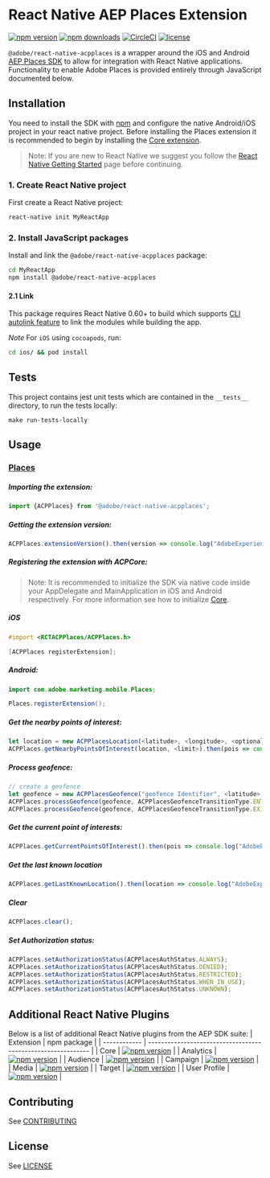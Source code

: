 # React Native AEP Places Extension

[![npm version](https://badge.fury.io/js/%40adobe%2Freact-native-acpplaces.svg)](https://www.npmjs.com/package/@adobe/react-native-acpplaces) 
[![npm downloads](https://img.shields.io/npm/dm/@adobe/react-native-acpplaces)](https://www.npmjs.com/package/@adobe/react-native-acpplaces)
[![CircleCI](https://img.shields.io/circleci/project/github/adobe/react-native-acpplaces/main.svg?logo=circleci)](https://circleci.com/gh/adobe/workflows/react-native-acpplaces) 
[![license](https://img.shields.io/npm/l/@adobe/react-native-acpplaces.svg)](https://github.com/adobe/react-native-acpplaces/blob/main/LICENSE)

`@adobe/react-native-acpplaces` is a wrapper around the iOS and Android [AEP Places SDK](https://aep-sdks.gitbook.io/docs/using-mobile-extensions/adobe-places) to allow for integration with React Native applications. Functionality to enable Adobe Places is provided entirely through JavaScript documented below.


## Installation

You need to install the SDK with [npm](https://www.npmjs.com/) and configure the native Android/iOS project in your react native project. Before installing the Places extension it is recommended to begin by installing the [Core extension](https://github.com/adobe/react-native-acpcore).

> Note: If you are new to React Native we suggest you follow the [React Native Getting Started](<https://facebook.github.io/react-native/docs/getting-started.html>) page before continuing.

### 1. Create React Native project

First create a React Native project:

```bash
react-native init MyReactApp
```

### 2. Install JavaScript packages

Install and link the `@adobe/react-native-acpplaces` package:

```bash
cd MyReactApp
npm install @adobe/react-native-acpplaces
```

#### 2.1 Link
This package requires React Native 0.60+ to build which supports [CLI autolink feature](https://github.com/react-native-community/cli/blob/master/docs/autolinking.md) to link the modules while building the app.

*Note* For `iOS` using `cocoapods`, run:

```bash
cd ios/ && pod install
```

## Tests
This project contains jest unit tests which are contained in the `__tests__` directory, to run the tests locally:
```
make run-tests-locally
```

## Usage

### [Places](https://aep-sdks.gitbook.io/docs/using-mobile-extensions/adobe-places)

##### Importing the extension:
```javascript
import {ACPPlaces} from '@adobe/react-native-acpplaces';
```

##### Getting the extension version:

```javascript
ACPPlaces.extensionVersion().then(version => console.log("AdobeExperienceSDK: ACPPlaces version: " + version));
```

##### Registering the extension with ACPCore:

> Note: It is recommended to initialize the SDK via native code inside your AppDelegate and MainApplication in iOS and Android respectively. For more information see how to initialize [Core](https://github.com/adobe/react-native-acpcore#initializing-the-sdk).

##### **iOS**
```objective-c
#import <RCTACPPlaces/ACPPlaces.h>

[ACPPlaces registerExtension];
```

##### **Android:**
```java
import com.adobe.marketing.mobile.Places;

Places.registerExtension();
```

##### Get the nearby points of interest:

```javascript
let location = new ACPPlacesLocation(<latitude>, <longitude>, <optional altitude>, <optional speed>, <optional accuracy>);
ACPPlaces.getNearbyPointsOfInterest(location, <limit>).then(pois => console.log("AdobeExperienceSDK: ACPPlaces pois: " + pois)).catch(error => console.log("AdobeExperienceSDK: ACPPlaces error: " + error));
```
##### Process geofence:

```javascript
// create a geofence
let geofence = new ACPPlacesGeofence("geofence Identifier", <latitude>, <longitude>, <radius>, <optional expiration-duration>);
ACPPlaces.processGeofence(geofence, ACPPlacesGeofenceTransitionType.ENTER);
ACPPlaces.processGeofence(geofence, ACPPlacesGeofenceTransitionType.EXIT);
```

##### Get the current point of interests:

```javascript
ACPPlaces.getCurrentPointsOfInterest().then(pois => console.log("AdobeExperienceSDK: ACPPlaces pois: " + pois));
```

##### Get the last known location

```javascript
ACPPlaces.getLastKnownLocation().then(location => console.log("AdobeExperienceSDK: ACPPlaces location: " + location));
```

##### Clear

```javascript
ACPPlaces.clear();
```

##### Set Authorization status:

```javascript
ACPPlaces.setAuthorizationStatus(ACPPlacesAuthStatus.ALWAYS);
ACPPlaces.setAuthorizationStatus(ACPPlacesAuthStatus.DENIED);
ACPPlaces.setAuthorizationStatus(ACPPlacesAuthStatus.RESTRICTED);
ACPPlaces.setAuthorizationStatus(ACPPlacesAuthStatus.WHEN_IN_USE);
ACPPlaces.setAuthorizationStatus(ACPPlacesAuthStatus.UNKNOWN);
```

## Additional React Native Plugins
Below is a list of additional React Native plugins from the AEP SDK suite:
| Extension    | npm package                                                  |
| ------------ | ------------------------------------------------------------ |
| Core         | [![npm version](https://img.shields.io/npm/v/@adobe/react-native-acpcore.svg?color=green&label=%40adobe%2Freact-native-acpcore&logo=npm&style=flat-square)](https://badge.fury.io/js/%40adobe%2Freact-native-acpcore) |
| Analytics    | [![npm version](https://img.shields.io/npm/v/@adobe/react-native-acpanalytics.svg?color=green&label=%40adobe%2Freact-native-acpanalytics&logo=npm&style=flat-square)](https://badge.fury.io/js/%40adobe%2Freact-native-acpanalytics) |
| Audience     | [![npm version](https://img.shields.io/npm/v/@adobe/react-native-acpaudience.svg?color=green&label=%40adobe%2Freact-native-acpaudience&logo=npm&style=flat-square)](https://badge.fury.io/js/%40adobe%2Freact-native-acpaudience) |
| Campaign     | [![npm version](https://img.shields.io/npm/v/@adobe/react-native-acpcampaign.svg?color=green&label=%40adobe%2Freact-native-acpcampaign&logo=npm&style=flat-square)](https://badge.fury.io/js/%40adobe%2Freact-native-acpcampaign) |
| Media     | [![npm version](https://img.shields.io/npm/v/@adobe/react-native-acpmedia.svg?color=green&label=%40adobe%2Freact-native-acpmedia&logo=npm&style=flat-square)](https://badge.fury.io/js/%40adobe%2Freact-native-acpmedia) |
| Target       | [![npm version](https://img.shields.io/npm/v/@adobe/react-native-acptarget.svg?color=green&label=%40adobe%2Freact-native-acptarget&logo=npm&style=flat-square)](https://badge.fury.io/js/%40adobe%2Freact-native-acptarget) |
| User Profile | [![npm version](https://img.shields.io/npm/v/@adobe/react-native-acpuserprofile.svg?color=green&label=%40adobe%2Freact-native-acpuserprofile&logo=npm&style=flat-square)](https://badge.fury.io/js/%40adobe%2Freact-native-acpuserprofile) |


## Contributing
See [CONTRIBUTING](CONTRIBUTING.md)

## License
See [LICENSE](LICENSE)
